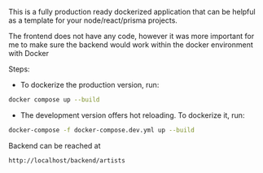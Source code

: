 This is a fully production ready dockerized application that can be helpful as a template for your node/react/prisma projects. 

The frontend does not have any code, however it was more important for me to make sure the backend would work within the docker environment with Docker

Steps:

 - To dockerize the production version, run:

 ```bash
docker compose up --build
 ```

- The development version offers hot reloading. To dockerize it, run:

```bash
docker-compose -f docker-compose.dev.yml up --build
```
Backend can be reached at

```bash
http://localhost/backend/artists
```

